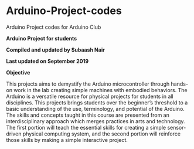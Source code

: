 # Arduino-Project-codes
Arduino Project codes for Arduino Club

**Arduino Project for students**

**Compiled and updated by Subaash Nair**

**Last updated on September 2019**

**Objective**

  This projects aims to demystify the Arduino microcontroller through hands-on work in the lab creating simple machines with  embodied behaviors. The Arduino is a versatile resource for physical projects for students in all disciplines. This projects brings students over the beginner’s threshold to a basic understanding of the use, terminology, and potential of the Arduino. The skills and concepts taught in this course are presented from an interdisciplinary approach which merges practices in arts and technology. The first portion will teach the essential skills for creating a simple sensor-driven physical computing system, and the second portion will reinforce those skills by making a simple interactive project.
